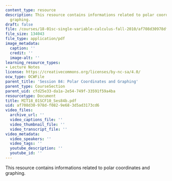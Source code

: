 ```yaml
---
content_type: resource
description: This resource contains informations related to polar coordinates and
  graphing.
draft: false
file: /courses/18-01sc-single-variable-calculus-fall-2010/af708d30978df0829e683d5ad3173cd6_MIT18_01SCF10_Ses84b.pdf
file_size: 134043
file_type: application/pdf
image_metadata:
  caption: ''
  credit: ''
  image-alt: ''
learning_resource_types:
- Lecture Notes
license: https://creativecommons.org/licenses/by-nc-sa/4.0/
ocw_type: OCWFile
parent_title: 'Session 84: Polar Coordinates and Graphing'
parent_type: CourseSection
parent_uid: cfd25e33-da1a-2e54-749f-33591f59a4ba
resourcetype: Document
title: MIT18_01SCF10_Ses84b.pdf
uid: af708d30-978d-f082-9e68-3d5ad3173cd6
video_files:
  archive_url: ''
  video_captions_file: ''
  video_thumbnail_file: ''
  video_transcript_file: ''
video_metadata:
  video_speakers: ''
  video_tags: ''
  youtube_description: ''
  youtube_id: ''
---
```

This resource contains informations related to polar coordinates and graphing.